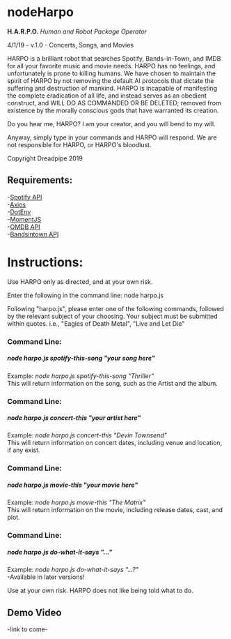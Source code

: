# nodeHarpo
<strong>H.A.R.P.O.</strong>
<em>Human and Robot Package Operator</em>

4/1/19 - v.1.0 - Concerts, Songs, and Movies

HARPO is a brilliant robot that searches Spotify, Bands-in-Town, and IMDB for all your favorite music and movie needs.  HARPO has no feelings, and unfortunately is prone to killing humans.  We have chosen to maintain the spirit of HARPO by not removing the default AI protocols that dictate the suffering and destruction of mankind.  HARPO is incapable of manifesting the complete eradication of all life, and instead serves as an obedient construct, and WILL DO AS COMMANDED OR BE DELETED; removed from existence by the morally conscious gods that have warranted its creation.

Do you hear me, HARPO?  I am your creator, and you will bend to my will.

Anyway, simply type in your commands and HARPO will respond.  We are not responsible for HARPO, or HARPO's bloodlust.  

Copyright Dreadpipe 2019

## Requirements:
-<a href="https://www.npmjs.com/package/node-spotify-api">Spotify API</a>
<br>
-<a href="https://www.npmjs.com/package/axios">Axios</a>
<br>
-<a href="https://www.npmjs.com/package/dotenv">DotEnv</a>
<br>
-<a href="https://www.npmjs.com/package/moment">MomentJS</a>
<br>
-<a href="http://www.omdbapi.com/">OMDB API</a>
<br>
-<a href="http://www.artists.bandsintown.com/bandsintown-api">Bandsintown API</a>


# Instructions:

Use HARPO only as directed, and at your own risk.

Enter the following in the command line: 
node harpo.js

Following "harpo.js", please enter one of the following commands, followed by the relevant subject of your choosing.  Your subject must be submitted within quotes. i.e., "Eagles of Death Metal", "Live and Let Die"

### Command Line: 
##### node harpo.js spotify-this-song "your song here"
Example: <em>node harpo.js spotify-this-song "Thriller"</em>
<br>
This will return information on the song, such as the Artist and the album.

### Command Line: 
##### node harpo.js concert-this "your artist here"
Example: <em>node harpo.js concert-this "Devin Townsend"</em>
<br>
This will return information on concert dates, including venue and location, if any exist.

### Command Line: 
##### node harpo.js movie-this "your movie here"
Example: <em>node harpo.js movie-this "The Matrix"</em>
<br>
This will return information on the movie, including release dates, cast, and plot.

### Command Line: 
##### node harpo.js do-what-it-says "..."
Example: <em>node harpo.js do-what-it-says "...?"</em>
<br>
-Available in later versions!

Use at your own risk.  HARPO does not like being told what to do.

## Demo Video
-link to come-
